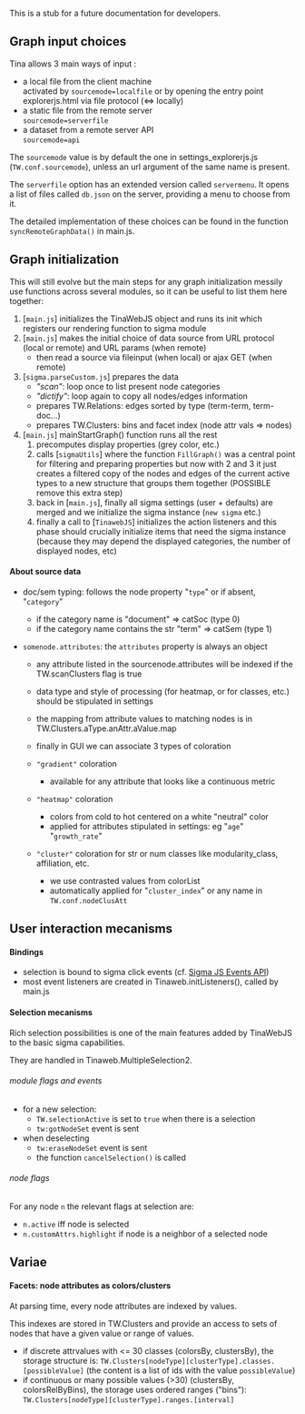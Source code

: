 This is a stub for a future documentation for developers.


## Graph input choices

Tina allows 3 main ways of input :
  - a local file from the client machine  
      activated by `sourcemode=localfile` or by opening the entry point explorerjs.html via file protocol (<=> locally)  
  - a static file from the remote server  
    `sourcemode=serverfile`
  - a dataset from a remote server API  
    `sourcemode=api`

The `sourcemode` value is by default the one in settings_explorerjs.js (`TW.conf.sourcemode`), unless an url argument of the same name is present.

The `serverfile` option has an extended version called `servermenu`. It opens a list of files called `db.json` on the server, providing a menu to choose from it.

The detailed implementation of these choices can be found in the function `syncRemoteGraphData()` in main.js.

## Graph initialization

This will still evolve but the main steps for any graph initialization messily use functions across several modules, so it can be useful to list them here together:

 1. [`main.js`] initializes the TinaWebJS object and runs its init which registers our rendering function to sigma module
 2. [`main.js`] makes the initial choice of data source from URL protocol (local or remote) and URL params (when remote)
     - then read a source via fileinput (when local) or ajax GET (when remote)
 3. [`sigma.parseCustom.js`] prepares the data
     - *"scan"*: loop once to list present node categories
     - *"dictify"*: loop again to copy all nodes/edges information
     - prepares TW.Relations: edges sorted by type (term-term, term-doc...)
     - prepares TW.Clusters: bins and facet index (node attr vals => nodes)
 4. [`main.js`] mainStartGraph() function runs all the rest
    1. precomputes display properties (grey color, etc.)
    2. calls [`sigmaUtils`] where the function `FillGraph()` was a central point for filtering and preparing properties but now with 2 and 3 it just creates a filtered copy of the nodes and edges of the current active types to a new structure that groups them together (POSSIBLE remove this extra step)
    3. back in [`main.js`], finally all sigma settings (user + defaults) are merged and we initialize the sigma instance (`new sigma` etc.)
    4. finally a call to [`TinawebJS`] initializes the action listeners and this phase should crucially initialize items that need the sigma instance (because they may depend the displayed categories, the number of displayed nodes, etc)


#### About source data
 - doc/sem typing: follows the node property "`type`" or if absent, "`category`"
   - if the category name is "document"  => catSoc (type 0)
   - if the category name contains the str "term"  => catSem (type 1)

 - `somenode.attributes`: the `attributes` property is always an object
   - any attribute listed in the sourcenode.attributes will be indexed if the TW.scanClusters flag is true
   - data type and style of processing (for heatmap, or for classes, etc.) should be stipulated in settings
   - the mapping from attribute values to matching nodes is in TW.Clusters.aType.anAttr.aValue.map

   - finally in GUI we can associate 3 types of coloration
    - `"gradient"` coloration
      - available for any attribute that looks like a continuous metric
    - `"heatmap"` coloration
      - colors from cold to hot centered on a white "neutral" color
      - applied for attributes stipulated in settings: eg "`age`" "`growth_rate`"
    - `"cluster"` coloration for str or num classes like modularity_class, affiliation, etc.
      - we use contrasted values from colorList
      - automatically applied for "`cluster_index`" or any name in `TW.conf.nodeClusAtt`


## User interaction mecanisms

#### Bindings
  - selection is bound to sigma click events (cf. [Sigma JS Events API](https://github.com/jacomyal/sigma.js/wiki/Events-API))
  - most event listeners are created in Tinaweb.initListeners(), called by main.js


#### Selection mecanisms
Rich selection possibilities is one of the main features added by TinaWebJS to the basic sigma capabilities.

They are handled in Tinaweb.MultipleSelection2.

###### module flags and events
  - for a new selection:
    - `TW.selectionActive` is set to `true` when there is a selection
    - `tw:gotNodeSet` event is sent
  - when deselecting
    - `tw:eraseNodeSet` event is sent
    - the function `cancelSelection()` is called

###### node flags
For any node `n` the relevant flags at selection are:
  - `n.active` iff node is selected
  - `n.customAttrs.highlight` if  node is a neighbor of a selected node


## Variae

#### Facets: node attributes as colors/clusters

At parsing time, every node attributes are indexed by values.

This indexes are stored in TW.Clusters and provide an access to sets of nodes that have a given value or range of values.
  - if discrete attrvalues with <= 30 classes (colorsBy, clustersBy), the storage structure is: `TW.Clusters[nodeType][clusterType].classes.[possibleValue]`
     (the content is a list of ids with the value `possibleValue`)
  - if continuous or many possible values (>30) (clustersBy, colorsRelByBins), the storage uses ordered ranges ("bins"):
     `TW.Clusters[nodeType][clusterType].ranges.[interval]`
